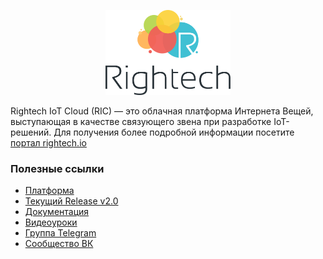 <p align="center">
  <a href="http://rightech.io">
    <img
      alt="Rightech IoT Cloud"
      src="./.images/Logo_Rightech.svg"
      width="200"
    />
  </a>
</p>

Rightech IoT Cloud (RIC) — это облачная платформа Интернета Вещей, выступающая в качестве связующего звена при разработке IoT-решений. Для получения более подробной информации посетите [портал rightech.io](http://rightech.io) 

### Полезные ссылки
- [Платформа](https://dev.rightech.io)
- [Текущий Release v2.0](./release-notes/v2_0.md)
- [Документация](https://rightech.io/developers/introductions/)
- [Видеоуроки](https://rightech.io/video-tutorials/)
- [Группа Telegram](https://t.me/rightech_iot) 
- [Сообщество ВК](https://vk.com/rightech)